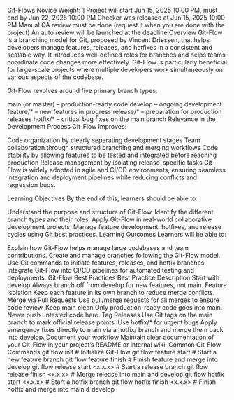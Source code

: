 Git-Flows
 Novice
 Weight: 1
 Project will start Jun 15, 2025 10:00 PM, must end by Jun 22, 2025 10:00 PM
 Checker was released at Jun 15, 2025 10:00 PM
 Manual QA review must be done (request it when you are done with the project)
 An auto review will be launched at the deadline
Overview
Git-Flow is a branching model for Git, proposed by Vincent Driessen, that helps developers manage features, releases, and hotfixes in a consistent and scalable way. It introduces well-defined roles for branches and helps teams coordinate code changes more effectively. Git-Flow is particularly beneficial for large-scale projects where multiple developers work simultaneously on various aspects of the codebase.

Git-Flow revolves around five primary branch types:

main (or master) – production-ready code
develop – ongoing development
feature/* – new features in progress
release/* – preparation for production releases
hotfix/* – critical bug fixes on the main branch
Relevance in the Development Process
Git-Flow improves:

Code organization by clearly separating development stages
Team collaboration through structured branching and merging workflows
Code stability by allowing features to be tested and integrated before reaching production
Release management by isolating release-specific tasks
Git-Flow is widely adopted in agile and CI/CD environments, ensuring seamless integration and deployment pipelines while reducing conflicts and regression bugs.

Learning Objectives
By the end of this, learners should be able to:

Understand the purpose and structure of Git-Flow.
Identify the different branch types and their roles.
Apply Git-Flow in real-world collaborative development projects.
Manage feature development, hotfixes, and release cycles using Git best practices.
Learning Outcomes
Learners will be able to:

Explain how Git-Flow helps manage large codebases and team contributions.
Create and manage branches following the Git-Flow model.
Use Git commands to initiate features, releases, and hotfix branches.
Integrate Git-Flow into CI/CD pipelines for automated testing and deployments.
Git-Flow Best Practices
Best Practice	Description
Start with develop	Always branch off from develop for new features, not main.
Feature Isolation	Keep each feature in its own branch to reduce merge conflicts.
Merge via Pull Requests	Use pull/merge requests for all merges to ensure code review.
Keep main clean	Only production-ready code goes into main. Never push untested code here.
Tag Releases	Use Git tags on the main branch to mark official release points.
Use hotfix/* for urgent bugs	Apply emergency fixes directly to main via a hotfix/ branch and merge them back into develop.
Document your workflow	Maintain clear documentation of your Git-Flow in your project’s README or internal wiki.
Common Git-Flow Commands
git flow init                   # Initialize Git-Flow
git flow feature start <name>  # Start a new feature branch
git flow feature finish <name> # Finish feature and merge into develop
git flow release start <x.x.x> # Start a release branch
git flow release finish <x.x.x> # Merge release into main and develop
git flow hotfix start <x.x.x>  # Start a hotfix branch
git flow hotfix finish <x.x.x> # Finish hotfix and merge into main & develop
